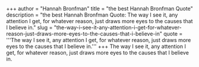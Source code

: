 +++
author = "Hannah Bronfman"
title = "the best Hannah Bronfman Quote"
description = "the best Hannah Bronfman Quote: The way I see it, any attention I get, for whatever reason, just draws more eyes to the causes that I believe in."
slug = "the-way-i-see-it-any-attention-i-get-for-whatever-reason-just-draws-more-eyes-to-the-causes-that-i-believe-in"
quote = '''The way I see it, any attention I get, for whatever reason, just draws more eyes to the causes that I believe in.'''
+++
The way I see it, any attention I get, for whatever reason, just draws more eyes to the causes that I believe in.
